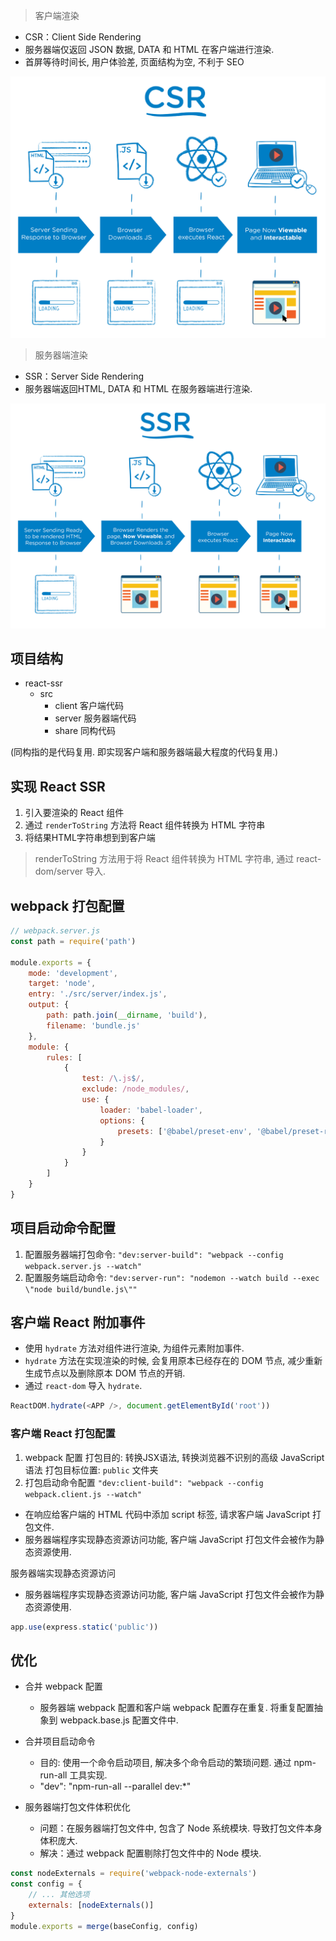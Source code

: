 > 客户端渲染

* CSR：Client Side Rendering
* 服务器端仅返回 JSON 数据, DATA 和 HTML 在客户端进行渲染.
* 首屏等待时间长, 用户体验差, 页面结构为空, 不利于 SEO


![client-side-render](./imgs/client-side-render.png)

> 服务器端渲染

* SSR：Server Side Rendering
* 服务器端返回HTML, DATA 和 HTML 在服务器端进行渲染.

![server-side-render](./imgs/server-side-render.png)

## 项目结构

* react-ssr
    * src
       * client 客户端代码
       * server 服务器端代码
       * share 同构代码


(同构指的是代码复用. 即实现客户端和服务器端最大程度的代码复用.)

## 实现 React SSR

1. 引入要渲染的 React 组件
2. 通过 `renderToString` 方法将 React 组件转换为 HTML 字符串
3. 将结果HTML字符串想到到客户端

> renderToString 方法用于将 React 组件转换为 HTML 字符串, 通过 react-dom/server 导入.


## webpack 打包配置

```js
// webpack.server.js
const path = require('path')

module.exports = {
    mode: 'development',
    target: 'node',
    entry: './src/server/index.js',
    output: {
        path: path.join(__dirname, 'build'),
        filename: 'bundle.js'
    },
    module: {
        rules: [
            {
                test: /\.js$/,
                exclude: /node_modules/,
                use: {
                    loader: 'babel-loader',
                    options: {
                        presets: ['@babel/preset-env', '@babel/preset-react']
                    }
                }
            }
        ]
    }
}
```

## 项目启动命令配置

1. 配置服务器端打包命令: `"dev:server-build": "webpack --config webpack.server.js --watch"`
2. 配置服务端启动命令: `"dev:server-run": "nodemon --watch build --exec \"node build/bundle.js\""`

## 客户端 React 附加事件

* 使用 `hydrate` 方法对组件进行渲染, 为组件元素附加事件.
* `hydrate` 方法在实现渲染的时候, 会复用原本已经存在的 DOM 节点, 减少重新生成节点以及删除原本 DOM 节点的开销.
* 通过 `react-dom` 导入 `hydrate`.

```js
ReactDOM.hydrate(<APP />, document.getElementById('root'))
```

### 客户端 React 打包配置


1. webpack 配置
打包目的: 转换JSX语法, 转换浏览器不识别的高级 JavaScript 语法
打包目标位置: `public` 文件夹
2. 打包启动命令配置
`"dev:client-build": "webpack --config webpack.client.js --watch"`

* 在响应给客户端的 HTML 代码中添加 script 标签, 请求客户端 JavaScript 打包文件.
* 服务器端程序实现静态资源访问功能, 客户端 JavaScript 打包文件会被作为静态资源使用.

服务器端实现静态资源访问

* 服务器端程序实现静态资源访问功能, 客户端 JavaScript 打包文件会被作为静态资源使用.
 
```js
app.use(express.static('public'))
```

## 优化 

* 合并 webpack 配置
    * 服务器端 webpack 配置和客户端 webpack 配置存在重复. 将重复配置抽象到 webpack.base.js 配置文件中.

* 合并项目启动命令
    * 目的: 使用一个命令启动项目, 解决多个命令启动的繁琐问题. 通过 npm-run-all 工具实现.
    * "dev": "npm-run-all --parallel dev:*"
* 服务器端打包文件体积优化
    * 问题：在服务器端打包文件中, 包含了 Node 系统模块. 导致打包文件本身体积庞大.
    * 解决：通过 webpack 配置剔除打包文件中的 Node 模块.

```js
const nodeExternals = require('webpack-node-externals')
const config = {
    // ... 其他选项
    externals: [nodeExternals()]
}
module.exports = merge(baseConfig, config)
```

